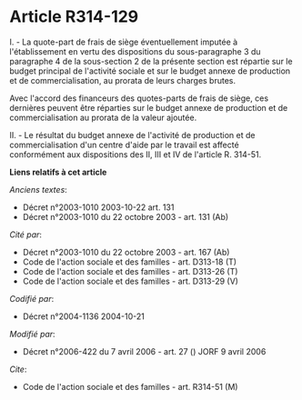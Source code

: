 # Article R314-129

I. - La quote-part de frais de siège éventuellement imputée à l'établissement en vertu des dispositions du sous-paragraphe 3
du paragraphe 4 de la sous-section 2 de la présente section est répartie sur le budget principal de l'activité sociale et sur
le budget annexe de production et de commercialisation, au prorata de leurs charges brutes.

Avec l'accord des financeurs des quotes-parts de frais de siège, ces dernières peuvent être réparties sur le budget annexe de
production et de commercialisation au prorata de la valeur ajoutée.

II. - Le résultat du budget annexe de l'activité de production et de commercialisation d'un centre d'aide par le travail est
affecté conformément aux dispositions des II, III et IV de l'article R. 314-51.

**Liens relatifs à cet article**

_Anciens textes_:

  - Décret n°2003-1010 2003-10-22 art. 131
  - Décret n°2003-1010 du 22 octobre 2003 - art. 131 (Ab)

_Cité par_:

  - Décret n°2003-1010 du 22 octobre 2003 - art. 167 (Ab)
  - Code de l'action sociale et des familles - art. D313-18 (T)
  - Code de l'action sociale et des familles - art. D313-26 (T)
  - Code de l'action sociale et des familles - art. D313-29 (V)

_Codifié par_:

  - Décret n°2004-1136 2004-10-21

_Modifié par_:

  - Décret n°2006-422 du 7 avril 2006 - art. 27 () JORF 9 avril 2006

_Cite_:

  - Code de l'action sociale et des familles - art. R314-51 (M)
